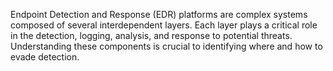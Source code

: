 Endpoint Detection and Response (EDR) platforms are complex systems composed of several interdependent layers. Each layer plays a critical role in the detection, logging, analysis, and response to potential threats. Understanding these components is crucial to identifying where and how to evade detection.

